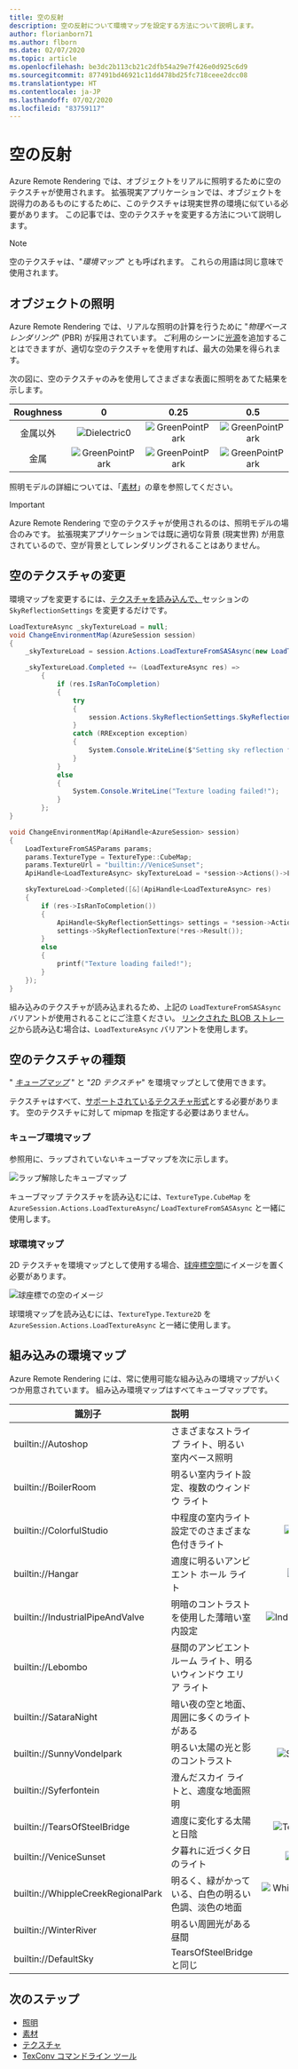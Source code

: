 ```yaml
---
title: 空の反射
description: 空の反射について環境マップを設定する方法について説明します。
author: florianborn71
ms.author: flborn
ms.date: 02/07/2020
ms.topic: article
ms.openlocfilehash: be3dc2b113cb21c2dfb54a29e7f426e0d925c6d9
ms.sourcegitcommit: 877491bd46921c11dd478bd25fc718ceee2dcc08
ms.translationtype: HT
ms.contentlocale: ja-JP
ms.lasthandoff: 07/02/2020
ms.locfileid: "83759117"
---
```

# <a name="sky-reflections"></a>空の反射

Azure Remote Rendering では、オブジェクトをリアルに照明するために空のテクスチャが使用されます。 拡張現実アプリケーションでは、オブジェクトを説得力のあるものにするために、このテクスチャは現実世界の環境に似ている必要があります。 この記事では、空のテクスチャを変更する方法について説明します。

> [!NOTE]
> 空のテクスチャは、"*環境マップ*" とも呼ばれます。 これらの用語は同じ意味で使用されます。

## <a name="object-lighting"></a>オブジェクトの照明

Azure Remote Rendering では、リアルな照明の計算を行うために "*物理ベース レンダリング*" (PBR) が採用されています。 ご利用のシーンに[光源](lights.md)を追加することはできますが、適切な空のテクスチャを使用すれば、最大の効果を得られます。

次の図に、空のテクスチャのみを使用してさまざまな表面に照明をあてた結果を示します。

| Roughness  | 0                                        | 0.25                                          | 0.5                                          | 0.75                                          | 1                                          |
|:----------:|:----------------------------------------:|:---------------------------------------------:|:--------------------------------------------:|:---------------------------------------------:|:------------------------------------------:|
| 金属以外  | ![Dielectric0](media/dielectric-0.png)   | ![GreenPointPark](media/dielectric-0.25.png)  | ![GreenPointPark](media/dielectric-0.5.png)  | ![GreenPointPark](media/dielectric-0.75.png)  | ![GreenPointPark](media/dielectric-1.png)  |
| 金属      | ![GreenPointPark](media/metallic-0.png)  | ![GreenPointPark](media/metallic-0.25.png)    | ![GreenPointPark](media/metallic-0.5.png)    | ![GreenPointPark](media/metallic-0.75.png)    | ![GreenPointPark](media/metallic-1.png)    |

照明モデルの詳細については、「[素材](../../concepts/materials.md)」の章を参照してください。

> [!IMPORTANT]
> Azure Remote Rendering で空のテクスチャが使用されるのは、照明モデルの場合のみです。 拡張現実アプリケーションでは既に適切な背景 (現実世界) が用意されているので、空が背景としてレンダリングされることはありません。

## <a name="changing-the-sky-texture"></a>空のテクスチャの変更

環境マップを変更するには、[テクスチャを読み込んで、](../../concepts/textures.md)セッションの `SkyReflectionSettings` を変更するだけです。

```cs
LoadTextureAsync _skyTextureLoad = null;
void ChangeEnvironmentMap(AzureSession session)
{
    _skyTextureLoad = session.Actions.LoadTextureFromSASAsync(new LoadTextureFromSASParams("builtin://VeniceSunset", TextureType.CubeMap));

    _skyTextureLoad.Completed += (LoadTextureAsync res) =>
        {
            if (res.IsRanToCompletion)
            {
                try
                {
                    session.Actions.SkyReflectionSettings.SkyReflectionTexture = res.Result;
                }
                catch (RRException exception)
                {
                    System.Console.WriteLine($"Setting sky reflection failed: {exception.Message}");
                }
            }
            else
            {
                System.Console.WriteLine("Texture loading failed!");
            }
        };
}
```

```cpp
void ChangeEnvironmentMap(ApiHandle<AzureSession> session)
{
    LoadTextureFromSASParams params;
    params.TextureType = TextureType::CubeMap;
    params.TextureUrl = "builtin://VeniceSunset";
    ApiHandle<LoadTextureAsync> skyTextureLoad = *session->Actions()->LoadTextureFromSASAsync(params);

    skyTextureLoad->Completed([&](ApiHandle<LoadTextureAsync> res)
    {
        if (res->IsRanToCompletion())
        {
            ApiHandle<SkyReflectionSettings> settings = *session->Actions()->SkyReflectionSettings();
            settings->SkyReflectionTexture(*res->Result());
        }
        else
        {
            printf("Texture loading failed!");
        }
    });
}

```

組み込みのテクスチャが読み込まれるため、上記の `LoadTextureFromSASAsync` バリアントが使用されることにご注意ください。 [リンクされた BLOB ストレージ](../../how-tos/create-an-account.md#link-storage-accounts)から読み込む場合は、`LoadTextureAsync` バリアントを使用します。

## <a name="sky-texture-types"></a>空のテクスチャの種類

" *[キューブマップ](https://en.wikipedia.org/wiki/Cube_mapping)* " と "*2D テクスチャ*" を環境マップとして使用できます。

テクスチャはすべて、[サポートされているテクスチャ形式](../../concepts/textures.md#supported-texture-formats)とする必要があります。 空のテクスチャに対して mipmap を指定する必要はありません。

### <a name="cube-environment-maps"></a>キューブ環境マップ

参照用に、ラップされていないキューブマップを次に示します。

![ラップ解除したキューブマップ](media/Cubemap-example.png)

キューブマップ テクスチャを読み込むには、`TextureType.CubeMap` を `AzureSession.Actions.LoadTextureAsync`/ `LoadTextureFromSASAsync` と一緒に使用します。

### <a name="sphere-environment-maps"></a>球環境マップ

2D テクスチャを環境マップとして使用する場合、[球座標空間](https://en.wikipedia.org/wiki/Spherical_coordinate_system)にイメージを置く必要があります。

![球座標での空のイメージ](media/spheremap-example.png)

球環境マップを読み込むには、`TextureType.Texture2D` を `AzureSession.Actions.LoadTextureAsync` と一緒に使用します。

## <a name="built-in-environment-maps"></a>組み込みの環境マップ

Azure Remote Rendering には、常に使用可能な組み込みの環境マップがいくつか用意されています。 組み込み環境マップはすべてキューブマップです。

|識別子                         | 説明                                              | 図                                                      |
|-----------------------------------|:---------------------------------------------------------|:-----------------------------------------------------------------:|
|builtin://Autoshop                 | さまざまなストライプ ライト、明るい室内ベース照明    | ![Autoshop](media/autoshop.png)
|builtin://BoilerRoom               | 明るい室内ライト設定、複数のウィンドウ ライト      | ![BoilerRoom](media/boiler-room.png)
|builtin://ColorfulStudio           | 中程度の室内ライト設定でのさまざまな色付きライト  | ![ColorfulStudio](media/colorful-studio.png)
|builtin://Hangar                   | 適度に明るいアンビエント ホール ライト                     | ![SmallHangar](media/hangar.png)
|builtin://IndustrialPipeAndValve   | 明暗のコントラストを使用した薄暗い室内設定              | ![IndustrialPipeAndValve](media/industrial-pipe-and-valve.png)
|builtin://Lebombo                  | 昼間のアンビエント ルーム ライト、明るいウィンドウ エリア ライト     | ![Lebombo](media/lebombo.png)
|builtin://SataraNight              | 暗い夜の空と地面、周囲に多くのライトがある   | ![SataraNight](media/satara-night.png)
|builtin://SunnyVondelpark          | 明るい太陽の光と影のコントラスト                      | ![SunnyVondelpark](media/sunny-vondelpark.png)
|builtin://Syferfontein             | 澄んだスカイ ライトと、適度な地面照明            | ![Syferfontein](media/syferfontein.png)
|builtin://TearsOfSteelBridge       | 適度に変化する太陽と日陰                         | ![TearsOfSteelBridge](media/tears-of-steel-bridge.png)
|builtin://VeniceSunset             | 夕暮れに近づく夕日のライト                    | ![VeniceSunset](media/venice-sunset.png)
|builtin://WhippleCreekRegionalPark | 明るく、緑がかっている、白色の明るい色調、淡色の地面 | ![WhippleCreekRegionalPark](media/whipple-creek-regional-park.png)
|builtin://WinterRiver              | 明るい周囲光がある昼間                 | ![WinterRiver](media/winter-river.png)
|builtin://DefaultSky               | TearsOfSteelBridge と同じ                               | ![DefaultSky](media/tears-of-steel-bridge.png)

## <a name="next-steps"></a>次のステップ

* [照明](../../overview/features/lights.md)
* [素材](../../concepts/materials.md)
* [テクスチャ](../../concepts/textures.md)
* [TexConv コマンドライン ツール](../../resources/tools/tex-conv.md)
